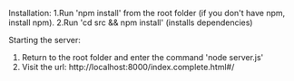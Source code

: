 Installation:
1.Run 'npm install' from the root folder (if you don't have npm, install npm).
2.Run 'cd src && npm install' (installs dependencies)

Starting the server:
1. Return to the root folder and enter the command 'node server.js'
2. Visit the url: http://localhost:8000/index.complete.html#/ 